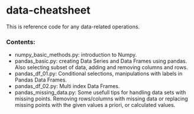 # data-cheatsheet
This is reference code for any data-related operations.

### Contents:

- numpy_basic_methods.py: introduction to Numpy.
- pandas_basic.py: creating Data Series and Data Frames using pandas. Also selecting subset of data, adding and removing columns and rows.
- pandas_df_01.py: Conditional selections, manipulations with labels in Pandas Data Frames.
- pandas_df_02.py: Multi index Data Frames.
- pandas_missing_data.py: Some usefull tips for handling data sets with missing points. Removing rows/columns with missing data or replacing missing points with the given values a priori, or calculated values.
